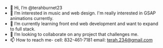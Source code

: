 - 👋 Hi, I’m @terahburnet23
- 👀 I’m interested in music and web design. I'm really interested in GSAP animations currently.
- 🌱 I’m currently learning front end web development and want to expand to full stack.
- 💞️ I’m looking to collaborate on any project that challenges me.
- 📫 How to reach me- cell: 832-461-7181 email: terah.234@gmail.com

<!---
terahburnet23/terahburnet23 is a ✨ special ✨ repository because its `README.md` (this file) appears on your GitHub profile.
You can click the Preview link to take a look at your changes.
--->
